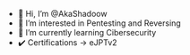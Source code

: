 - 👋 Hi, I’m @AkaShadoow
- 👀 I’m interested in Pentesting and Reversing
- 🌱 I’m currently learning Cibersecurity
- ✔️ Certifications -> eJPTv2

<!---
AkaShadoow/AkaShadoow is a ✨ special ✨ repository because its `README.md` (this file) appears on your GitHub profile.
You can click the Preview link to take a look at your changes.
--->
